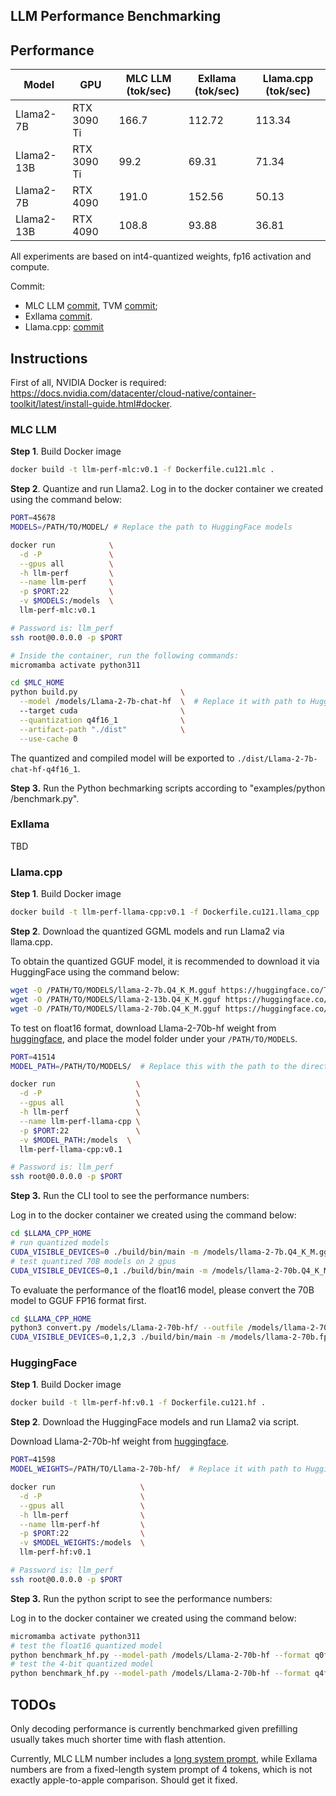 LLM Performance Benchmarking
----------------------------

## Performance

| Model      | GPU         | MLC LLM (tok/sec) | Exllama (tok/sec) | Llama.cpp (tok/sec) |
|------------|-------------|-------------------|-------------------|---------------------|
| Llama2-7B  | RTX 3090 Ti | 166.7             | 112.72            | 113.34              |
| Llama2-13B | RTX 3090 Ti | 99.2              | 69.31             | 71.34               |
| Llama2-7B  | RTX 4090    | 191.0             | 152.56            | 50.13               |
| Llama2-13B | RTX 4090    | 108.8             | 93.88             | 36.81               |

All experiments are based on int4-quantized weights, fp16 activation and compute.

Commit:
- MLC LLM [commit](https://github.com/mlc-ai/mlc-llm/commit/502f6808b8073b87e561817a5a80b50810ab47be), TVM [commit](https://github.com/apache/tvm/commit/543838303b4289bb5669688efb9f88b15ddc2ebe);
- Exllama [commit](https://github.com/turboderp/exllama/commit/c16cf49c3f19e887da31d671a713619c8626484e).
- Llama.cpp: [commit](https://github.com/ggerganov/llama.cpp/commit/f3c3b4b1672d860800639c87d3b5d17564692469)


## Instructions

First of all, NVIDIA Docker is required: https://docs.nvidia.com/datacenter/cloud-native/container-toolkit/latest/install-guide.html#docker.

### MLC LLM

**Step 1**. Build Docker image

```bash
docker build -t llm-perf-mlc:v0.1 -f Dockerfile.cu121.mlc .
```

**Step 2**. Quantize and run Llama2. Log in to the docker container we created using the command below:

```bash
PORT=45678
MODELS=/PATH/TO/MODEL/ # Replace the path to HuggingFace models

docker run            \
  -d -P               \
  --gpus all          \
  -h llm-perf         \
  --name llm-perf     \
  -p $PORT:22         \
  -v $MODELS:/models  \
  llm-perf-mlc:v0.1

# Password is: llm_perf
ssh root@0.0.0.0 -p $PORT

# Inside the container, run the following commands:
micromamba activate python311

cd $MLC_HOME
python build.py                       \
  --model /models/Llama-2-7b-chat-hf  \  # Replace it with path to HuggingFace models
  --target cuda                       \
  --quantization q4f16_1              \
  --artifact-path "./dist"            \
  --use-cache 0
```

The quantized and compiled model will be exported to `./dist/Llama-2-7b-chat-hf-q4f16_1`.

**Step 3.** Run the Python bechmarking scripts according to "examples/python
/benchmark.py".


### Exllama

TBD

### Llama.cpp

**Step 1**. Build Docker image

```bash
docker build -t llm-perf-llama-cpp:v0.1 -f Dockerfile.cu121.llama_cpp .
```

**Step 2**. Download the quantized GGML models and run Llama2 via llama.cpp.

To obtain the quantized GGUF model, it is recommended to download it via HuggingFace using
the command below:

```bash
wget -O /PATH/TO/MODELS/llama-2-7b.Q4_K_M.gguf https://huggingface.co/TheBloke/Llama-2-7B-GGUF/resolve/main/llama-2-7b.Q4_K_M.gguf 
wget -O /PATH/TO/MODELS/llama-2-13b.Q4_K_M.gguf https://huggingface.co/TheBloke/Llama-2-13B-GGUF/resolve/main/llama-2-13b.Q4_K_M.gguf
wget -O /PATH/TO/MODELS/llama-2-70b.Q4_K_M.gguf https://huggingface.co/TheBloke/Llama-2-70B-GGUF/resolve/main/llama-2-70b.Q4_K_M.gguf
```

To test on float16 format, download Llama-2-70b-hf weight from [huggingface](https://huggingface.co/meta-llama/Llama-2-70b-hf), and place the model folder under your `/PATH/TO/MODELS`.

```bash
PORT=41514
MODEL_PATH=/PATH/TO/MODELS/  # Replace this with the path to the directory containing the HuggingFace model

docker run                  \
  -d -P                     \
  --gpus all                \
  -h llm-perf               \
  --name llm-perf-llama-cpp \
  -p $PORT:22               \
  -v $MODEL_PATH:/models  \
  llm-perf-llama-cpp:v0.1

# Password is: llm_perf
ssh root@0.0.0.0 -p $PORT
```

**Step 3.** Run the CLI tool to see the performance numbers:

Log in to the docker container we created using the command below:

```bash
cd $LLAMA_CPP_HOME
# run quantized models
CUDA_VISIBLE_DEVICES=0 ./build/bin/main -m /models/llama-2-7b.Q4_K_M.gguf -p "Please generate a very long story about wizard and technology, at least two thousand words" -n 128 -ngl 999 --ignore-eos
# test quantized 70B models on 2 gpus
CUDA_VISIBLE_DEVICES=0,1 ./build/bin/main -m /models/llama-2-70b.Q4_K_M.gguf -p "Please generate a very long story about wizard and technology, at least two thousand words" -n 128 -ngl 999 --ignore-eos
```

To evaluate the performance of the float16 model, please convert the 70B model to GGUF FP16 format first.
```bash
cd $LLAMA_CPP_HOME
python3 convert.py /models/Llama-2-70b-hf/ --outfile /models/llama-2-70b.fp16.gguf
CUDA_VISIBLE_DEVICES=0,1,2,3 ./build/bin/main -m /models/llama-2-70b.fp16.gguf -p "Please generate a very long story about wizard and technology, at least two thousand words" -n 128 -ngl 999 --ignore-eos
```


### HuggingFace

**Step 1**. Build Docker image

```bash
docker build -t llm-perf-hf:v0.1 -f Dockerfile.cu121.hf .
```

**Step 2**. Download the HuggingFace models and run Llama2 via script.

Download Llama-2-70b-hf weight from [huggingface](https://huggingface.co/meta-llama/Llama-2-70b-hf).

```bash
PORT=41598
MODEL_WEIGHTS=/PATH/TO/Llama-2-70b-hf/  # Replace it with path to HuggingFace models

docker run                   \
  -d -P                      \
  --gpus all                 \
  -h llm-perf                \
  --name llm-perf-hf         \
  -p $PORT:22                \
  -v $MODEL_WEIGHTS:/models  \
  llm-perf-hf:v0.1

# Password is: llm_perf
ssh root@0.0.0.0 -p $PORT
```

**Step 3.** Run the python script to see the performance numbers:

Log in to the docker container we created using the command below:

```bash
micromamba activate python311
# test the float16 quantized model
python benchmark_hf.py --model-path /models/Llama-2-70b-hf --format q0f16
# test the 4-bit quantized model
python benchmark_hf.py --model-path /models/Llama-2-70b-hf --format q4f16
```

## TODOs

Only decoding performance is currently benchmarked given prefilling usually takes much shorter time with flash attention.

Currently, MLC LLM number includes a [long system prompt](https://github.com/mlc-ai/mlc-llm/blob/c40be6a210e4d8844b8a65951bcfaa44b528b8f9/cpp/conv_templates.cc#L35),
while Exllama numbers are from a fixed-length system prompt of 4 tokens,
which is not exactly apple-to-apple comparison. Should get it fixed.
